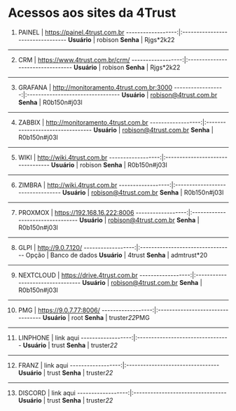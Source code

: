 
# Acessos aos sites da 4Trust

1. PAINEL          | <https://painel.4trust.com.br>
------------------:|:---------------------------------
**Usu&aacute;rio** | robison
**Senha**          | Rjgs*2k22

---

2. CRM             | <https://www.4trust.com.br/crm/>
------------------:|:---------------------------------
**Usu&aacute;rio** | robison
**Senha**          | Rjgs*2k22

---

3. GRAFANA         | <http://monitoramento.4trust.com.br:3000>
------------------:|:---------------------------------
**Usu&aacute;rio** | robison@4trust.com.br
**Senha**          | R0b150n#j03l

---

4. ZABBIX          | <http://monitoramento.4trust.com.br>
------------------:|:---------------------------------
**Usu&aacute;rio** | robison@4trust.com.br
**Senha**          | R0b150n#j03l

---

5. WIKI            | <http://wiki.4trust.com.br>
------------------:|:---------------------------------
**Usu&aacute;rio** | robison
**Senha**          | R0b150n#j03l

---

6. ZIMBRA          | <http://wiki.4trust.com.br>
------------------:|:---------------------------------
**Usu&aacute;rio** | robison@4trust.com.br
**Senha**          | R0b150n#j03l

---

7. PROXMOX         | <https://192.168.16.222:8006>
------------------:|:---------------------------------
**Usu&aacute;rio** | robison@4trust.com.br
**Senha**          | R0b150n#j03l

---

8. GLPI            | <http://9.0.7.120/>
------------------:|:---------------------------------
Opção              | Banco de dados
**Usu&aacute;rio** | 4trust
**Senha**          | admtrust*20

---

9. NEXTCLOUD       | <https://drive.4trust.com.br>
------------------:|:---------------------------------
**Usu&aacute;rio** | robison@4trust.com.br
**Senha**          | R0b150n#j03l

---

10. PMG            | <https://9.0.7.77:8006/>
------------------:|:---------------------------------
**Usu&aacute;rio** | root
**Senha**          | truster*22*PMG

---

11. LINPHONE       | link aqui
------------------:|:---------------------------------
**Usu&aacute;rio** | trust
**Senha**          | truster*22*

---

12. FRANZ          | link aqui
------------------:|:---------------------------------
**Usu&aacute;rio** | trust
**Senha**          | truster*22*

---

13. DISCORD        | link aqui
------------------:|:---------------------------------
**Usu&aacute;rio** | trust
**Senha**          | truster*22*

